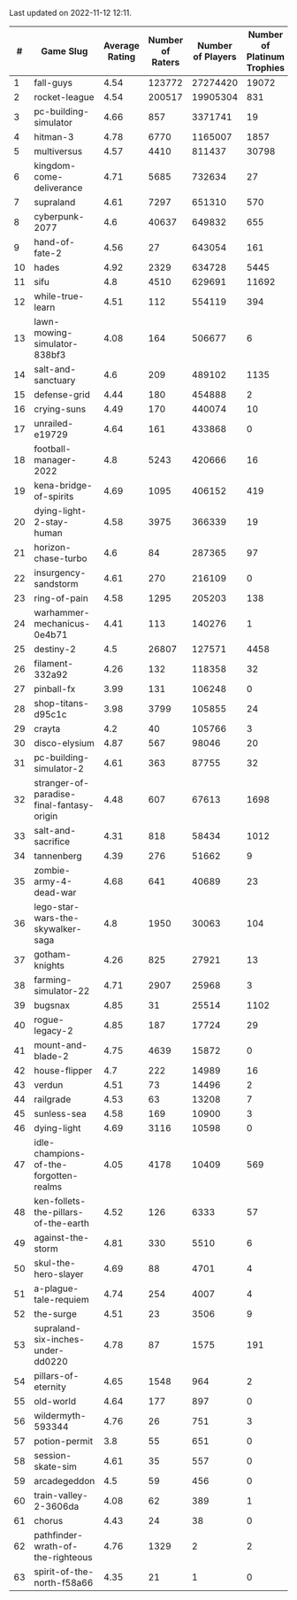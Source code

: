 Last updated on 2022-11-12 12:11.


|#|Game Slug|Average Rating|Number of Raters|Number of Players|Number of Platinum Trophies|Max Rarity (%)|
|---|---|---|---|---|---|---|
|1|fall-guys|4.54|123772|27274420|19072|3|
|2|rocket-league|4.54|200517|19905304|831|75|
|3|pc-building-simulator|4.66|857|3371741|19|48|
|4|hitman-3|4.78|6770|1165007|1857|48|
|5|multiversus|4.57|4410|811437|30798|79|
|6|kingdom-come-deliverance|4.71|5685|732634|27|30|
|7|supraland|4.61|7297|651310|570|99|
|8|cyberpunk-2077|4.6|40637|649832|655|62|
|9|hand-of-fate-2|4.56|27|643054|161|72|
|10|hades|4.92|2329|634728|5445|89|
|11|sifu|4.8|4510|629691|11692|96|
|12|while-true-learn|4.51|112|554119|394|93|
|13|lawn-mowing-simulator-838bf3|4.08|164|506677|6|88|
|14|salt-and-sanctuary|4.6|209|489102|1135|83|
|15|defense-grid|4.44|180|454888|2|80|
|16|crying-suns|4.49|170|440074|10|65|
|17|unrailed-e19729|4.64|161|433868|0|2|
|18|football-manager-2022|4.8|5243|420666|16|49|
|19|kena-bridge-of-spirits|4.69|1095|406152|419|94|
|20|dying-light-2-stay-human|4.58|3975|366339|19|0.2|
|21|horizon-chase-turbo|4.6|84|287365|97|83|
|22|insurgency-sandstorm|4.61|270|216109|0|6|
|23|ring-of-pain|4.58|1295|205203|138|97|
|24|warhammer-mechanicus-0e4b71|4.41|113|140276|1|24|
|25|destiny-2|4.5|26807|127571|4458|96|
|26|filament-332a92|4.26|132|118358|32|93|
|27|pinball-fx|3.99|131|106248|0|86|
|28|shop-titans-d95c1c|3.98|3799|105855|24|98|
|29|crayta|4.2|40|105766|3|23|
|30|disco-elysium|4.87|567|98046|20|28|
|31|pc-building-simulator-2|4.61|363|87755|32|75|
|32|stranger-of-paradise-final-fantasy-origin|4.48|607|67613|1698|98|
|33|salt-and-sacrifice|4.31|818|58434|1012|91|
|34|tannenberg|4.39|276|51662|9|84|
|35|zombie-army-4-dead-war|4.68|641|40689|23|66|
|36|lego-star-wars-the-skywalker-saga|4.8|1950|30063|104|98|
|37|gotham-knights|4.26|825|27921|13|34|
|38|farming-simulator-22|4.71|2907|25968|3|81|
|39|bugsnax|4.85|31|25514|1102|97|
|40|rogue-legacy-2|4.85|187|17724|29|0.4|
|41|mount-and-blade-2|4.75|4639|15872|0|27|
|42|house-flipper|4.7|222|14989|16|93|
|43|verdun|4.51|73|14496|2|71|
|44|railgrade|4.53|63|13208|7|98|
|45|sunless-sea|4.58|169|10900|3|37|
|46|dying-light|4.69|3116|10598|0|96|
|47|idle-champions-of-the-forgotten-realms|4.05|4178|10409|569|5|
|48|ken-follets-the-pillars-of-the-earth|4.52|126|6333|57|51|
|49|against-the-storm|4.81|330|5510|6|18|
|50|skul-the-hero-slayer|4.69|88|4701|4|96|
|51|a-plague-tale-requiem|4.74|254|4007|4|92|
|52|the-surge|4.51|23|3506|9|94|
|53|supraland-six-inches-under-dd0220|4.78|87|1575|191|99|
|54|pillars-of-eternity|4.65|1548|964|2|79|
|55|old-world|4.64|177|897|0|88|
|56|wildermyth-593344|4.76|26|751|3|90|
|57|potion-permit|3.8|55|651|0|98|
|58|session-skate-sim|4.61|35|557|0|25|
|59|arcadegeddon|4.5|59|456|0|95|
|60|train-valley-2-3606da|4.08|62|389|1|89|
|61|chorus|4.43|24|38|0|87|
|62|pathfinder-wrath-of-the-righteous|4.76|1329|2|2|0.2|
|63|spirit-of-the-north-f58a66|4.35|21|1|0|100|
